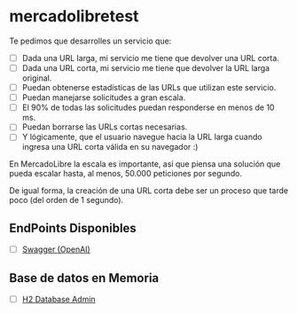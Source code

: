 # mercadolibretest

Te pedimos que desarrolles un servicio que:
- [ ] Dada una URL larga, mi servicio me tiene que devolver una URL corta.
- [ ] Dada una URL corta, mi servicio me tiene que devolver la URL larga original.
- [ ] Puedan obtenerse estadísticas de las URLs que utilizan este servicio.
- [ ] Puedan manejarse solicitudes a gran escala.
- [ ] El 90% de todas las solicitudes puedan responderse en menos de 10 ms.
- [ ] Puedan borrarse las URLs cortas necesarias.
- [ ] Y lógicamente, que el usuario navegue hacia la URL larga cuando ingresa una URL corta válida en su navegador :)

En MercadoLibre la escala es importante, así que piensa una solución que pueda escalar
hasta, al menos, 50.000 peticiones por segundo.

De igual forma, la creación de una URL corta debe ser un proceso que tarde poco (del orden
de 1 segundo).


## EndPoints Disponibles
- [ ] [Swagger (OpenAI)](http://localhost:1004/swagger-ui/index.html)


## Base de datos en Memoria

- [ ] [H2 Database Admin](http://localhost:1004/h2-console/)